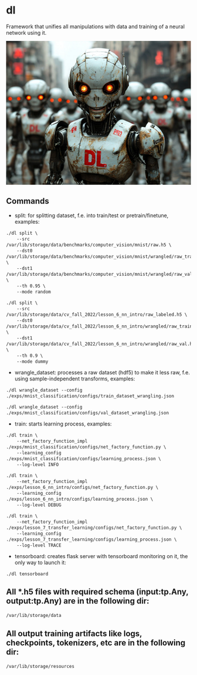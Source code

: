 # dl
Framework that unifies all manipulations with data and training of a neural network using it.

![Logotype](./logo.jpg)

## Commands
* split: for splitting dataset, f.e. into train/test or pretrain/finetune, examples:
```
./dl split \
    --src /var/lib/storage/data/benchmarks/computer_vision/mnist/raw.h5 \
    --dst0 /var/lib/storage/data/benchmarks/computer_vision/mnist/wrangled/raw_train.h5 \
    --dst1 /var/lib/storage/data/benchmarks/computer_vision/mnist/wrangled/raw_val.h5 \
    --th 0.95 \
    --mode random
```
```
./dl split \
    --src /var/lib/storage/data/cv_fall_2022/lesson_6_nn_intro/raw_labeled.h5 \
    --dst0 /var/lib/storage/data/cv_fall_2022/lesson_6_nn_intro/wrangled/raw_train.h5 \
    --dst1 /var/lib/storage/data/cv_fall_2022/lesson_6_nn_intro/wrangled/raw_val.h5 \
    --th 0.9 \
    --mode dummy
```


* wrangle_dataset: processes a raw dataset (hdf5) to make it less raw, f.e. using sample-independent transforms, examples:
```
./dl wrangle_dataset --config ./exps/mnist_classification/configs/train_dataset_wrangling.json
```
```
./dl wrangle_dataset --config ./exps/mnist_classification/configs/val_dataset_wrangling.json
```


* train: starts learning process, examples:
```
./dl train \
    --net_factory_function_impl ./exps/mnist_classification/configs/net_factory_function.py \
    --learning_config ./exps/mnist_classification/configs/learning_process.json \
    --log-level INFO
```
```
./dl train \
    --net_factory_function_impl ./exps/lesson_6_nn_intro/configs/net_factory_function.py \
    --learning_config ./exps/lesson_6_nn_intro/configs/learning_process.json \
    --log-level DEBUG
```
```
./dl train \
    --net_factory_function_impl ./exps/lesson_7_transfer_learning/configs/net_factory_function.py \
    --learning_config ./exps/lesson_7_transfer_learning/configs/learning_process.json \
    --log-level TRACE
```


* tensorboard: creates flask server with tensorboard monitoring on it, the only way to launch it:
```
./dl tensorboard
```


## All *.h5 files with required schema (input:tp.Any, output:tp.Any) are in the following dir:
```/var/lib/storage/data```


## All output training artifacts like logs, checkpoints, tokenizers,  etc are in the following dir:
```/var/lib/storage/resources```
